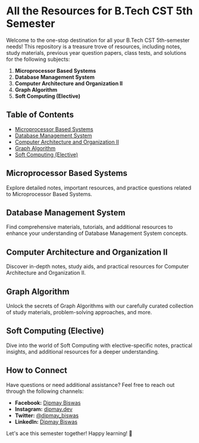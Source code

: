 # All the Resources for B.Tech CST 5th Semester

Welcome to the one-stop destination for all your B.Tech CST 5th-semester needs! This repository is a treasure trove of resources, including notes, study materials, previous year question papers, class tests, and solutions for the following subjects:

1. **Microprocessor Based Systems**
2. **Database Management System**
3. **Computer Architecture and Organization II**
4. **Graph Algorithm**
5. **Soft Computing (Elective)**

## Table of Contents

- [Microprocessor Based Systems](#microprocessor-based-systems)
- [Database Management System](#database-management-system)
- [Computer Architecture and Organization II](#computer-architecture-and-organization-ii)
- [Graph Algorithm](#graph-algorithm)
- [Soft Computing (Elective)](#soft-computing-elective)

## Microprocessor Based Systems

Explore detailed notes, important resources, and practice questions related to Microprocessor Based Systems.

## Database Management System

Find comprehensive materials, tutorials, and additional resources to enhance your understanding of Database Management System concepts.

## Computer Architecture and Organization II

Discover in-depth notes, study aids, and practical resources for Computer Architecture and Organization II.

## Graph Algorithm

Unlock the secrets of Graph Algorithms with our carefully curated collection of study materials, problem-solving approaches, and more.

## Soft Computing (Elective)

Dive into the world of Soft Computing with elective-specific notes, practical insights, and additional resources for a deeper understanding.

## How to Connect

Have questions or need additional assistance? Feel free to reach out through the following channels:

- **Facebook:** [Dipmay Biswas](https://www.facebook.com/dipmay.biswas.1)
- **Instagram:** [dipmay.dev](https://www.instagram.com/dipmay.dev/)
- **Twitter:** [@dipmay_biswas](https://twitter.com/dipmay_biswas)
- **LinkedIn:** [Dipmay Biswas](https://www.linkedin.com/in/dipmay-biswas-72a374227/)

Let's ace this semester together! Happy learning! 🚀
